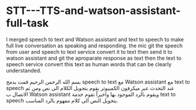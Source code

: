 # STT---TTS-and-watson-assistant-full-task
I merged speech to text and Watson assistant and text to speech to make full live conversation as speaking and responding.
the mic git the speech from user and speech to text service convert it to text then send it to watson assistant and git the aproparate response as text then the text to speech service convert this text as human words that can be clearly understanded.


بسم الله الرحمن الرحيم
قمت بدمج speech to text  مع Watson assistant  مع text to speech  عند التحدث عبر ميكرفون الكمبيوتر يقوم بتحويل الكلام الى نص ومن ثم الاتصال ب Watson assistant  ويقوم بالرد الموجود بها واخيراً تقوم خدمة text to speech  بتحويل النص الى كلام مفهوم بالرد المناسب. 
